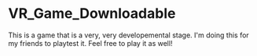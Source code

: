 # VR_Game_Downloadable
This is a game that is a very, very developemental stage.
I'm doing this for my friends to playtest it.
Feel free to play it as well!
